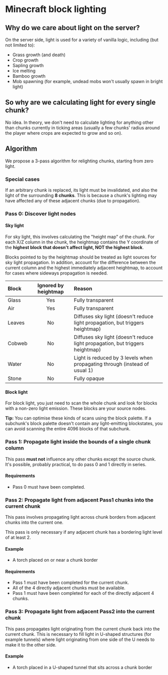 # Minecraft block lighting
## Why do we care about light on the server?
On the server side, light is used for a variety of vanilla logic, including (but not limited to):
- Grass growth (and death)
- Crop growth
- Sapling growth
- Ice melting
- Bamboo growth
- Mob spawning (for example, undead mobs won't usually spawn in bright light)

## So why are we calculating light for every single chunk?
No idea. In theory, we don't need to calculate lighting for anything other than chunks currently in ticking areas (usually a few chunks' radius around the player where crops are expected to grow and so on).

## Algorithm
We propose a 3-pass algorithm for relighting chunks, starting from zero light.

### Special cases
If an arbitrary chunk is replaced, its light must be invalidated, and also the light of the surrounding **8 chunks**. This is because a chunk's lighting may have affected any of these adjacent chunks (due to propagation).

### Pass 0: Discover light nodes
#### Sky light
For sky light, this involves calculating the "height map" of the chunk. For each X/Z column in the chunk, the heightmap contains the Y coordinate of the **highest block that doesn't affect light, NOT the highest block**.

Blocks pointed to by the heightmap should be treated as light sources for sky light propagation.
In addition, account for the difference between the current column and the highest immediately adjacent heightmap, to account for cases where sideways propagation is needed.

| Block | Ignored by heightmap | Reason |
|:------|:--------------------:|:-------|
| Glass | Yes | Fully transparent |
| Air | Yes | Fully transparent |
| Leaves | No | Diffuses sky light (doesn't reduce light propagation, but triggers heightmap) |
| Cobweb | No | Diffuses sky light (doesn't reduce light propagation, but triggers heightmap) |
| Water | No | Light is reduced by 3 levels when propagating through (instead of usual 1) |
| Stone | No | Fully opaque |

#### Block light
For block light, you just need to scan the whole chunk and look for blocks with a non-zero light emission. These blocks are your source nodes.

**Tip:** You can optimise these kinds of scans using the block palette. If a subchunk's block palette doesn't contain any light-emitting blockstates, you can avoid scanning the entire 4096 blocks of that subchunk.

### Pass 1: Propagate light inside the bounds of a single chunk column
This pass **must not** influence any other chunks except the source chunk. It's possible, probably practical, to do pass 0 and 1 directly in series.

#### Requirements
- Pass 0 must have been completed.

### Pass 2: Propagate light from adjacent Pass1 chunks into the current chunk
This pass involves propagating light across chunk borders from adjacent chunks into the current one.

This pass is only necessary if any adjacent chunk has a bordering light level of at least 2.

#### Example
- A torch placed on or near a chunk border

#### Requirements
- Pass 1 must have been completed for the current chunk.
- All of the 4 directly adjacent chunks must be available.
- Pass 1 must have been completed for each of the directly adjacent 4 chunks.

### Pass 3: Propagate light from adjacent Pass2 into the current chunk
This pass propagates light originating from the current chunk back into the current chunk.
This is necessary to fill light in U-shaped structures (for example tunnels) where light originating from one side of the U needs to make it to the other side.

#### Example
- A torch placed in a U-shaped tunnel that sits across a chunk border
